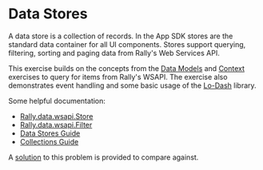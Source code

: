 # Data Stores

A data store is a collection of records.  In the App SDK stores are the standard data container for all UI components.  Stores support querying, filtering, sorting and paging data from Rally's Web Services API.

This exercise builds on the concepts from the [Data Models](../data-models) and [Context](../context) exercises to query for items from Rally's WSAPI.  The exercise also demonstrates event handling and some basic usage of the [Lo-Dash](http://help.rallydev.com/apps/2.0/doc/#!/guide/third_party_libs-section-lo-dash-2.4.1) library.

Some helpful documentation:

* [Rally.data.wsapi.Store](http://help.rallydev.com/apps/2.0/doc/#!/api/Rally.data.wsapi.Store)
* [Rally.data.wsapi.Filter](http://help.rallydev.com/apps/2.0/doc/#!/api/Rally.data.wsapi.Filter)
* [Data Stores Guide](http://help.rallydev.com/apps/2.0/doc/#!/guide/data_stores)
* [Collections Guide](http://help.rallydev.com/apps/2.0/doc/#!/guide/collections_in_v2)

A [solution](solution/) to this problem is provided to compare against.
